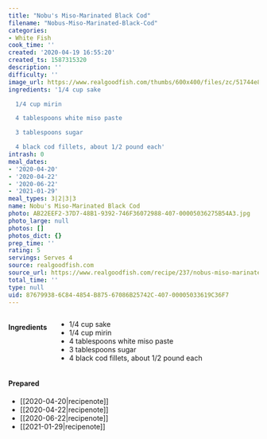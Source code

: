```yaml
---
title: "Nobu's Miso-Marinated Black Cod"
filename: "Nobus-Miso-Marinated-Black-Cod"
categories:
- White Fish
cook_time: ''
created: '2020-04-19 16:55:20'
created_ts: 1587315320
description: ''
difficulty: ''
image_url: https://www.realgoodfish.com/thumbs/600x400/files/zc/51744e8474c5b601a70000b5_w540_sfit__27740.jpg
ingredients: '1/4 cup sake

  1/4 cup mirin

  4 tablespoons white miso paste

  3 tablespoons sugar

  4 black cod fillets, about 1/2 pound each'
intrash: 0
meal_dates:
- '2020-04-20'
- '2020-04-22'
- '2020-06-22'
- '2021-01-29'
meal_types: 3|2|3|3
name: Nobu's Miso-Marinated Black Cod
photo: AB22EEF2-37D7-48B1-9392-746F36072988-407-00005036275B54A3.jpg
photo_large: null
photos: []
photos_dict: {}
prep_time: ''
rating: 5
servings: Serves 4
source: realgoodfish.com
source_url: https://www.realgoodfish.com/recipe/237/nobus-miso-marinated-black-cod-recipe
total_time: ''
type: null
uid: 87679938-6C84-4854-B875-67086B25742C-407-00005033619C36F7
---
```

<div class="large-8 medium-7 columns" id="writeup">	</div><!-- #writeup -->
</div><!-- #row-one -->
<div class="row" id="row-two">	<div class="medium-4 small-5 columns"><h4 id="ingredients">Ingredients</h4><div class="box box-ingredients content"><ul>
<li>1/4 cup sake</li>
<li>1/4 cup mirin</li>
<li>4 tablespoons white miso paste</li>
<li>3 tablespoons sugar</li>
<li>4 black cod fillets, about 1/2 pound each</li>
</ul>
</div>	</div>	<div class="medium-6 small-7 columns">	</div>	<div class="medium-2 columns" id="photo-sidebar">		<div class="" id="meals"><h4>Prepared</h4><ul>
<li>[[2020-04-20|recipenote]]</li>
<li>[[2020-04-22|recipenote]]</li>
<li>[[2020-06-22|recipenote]]</li>
<li>[[2021-01-29|recipenote]]</li>
</ul>
		</div>